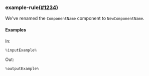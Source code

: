 ### example-rule[(#1234)](https://github.com/patternfly/patternfly-react/pull/1234)

We've renamed the `ComponentName` component to `NewComponentName`.

#### Examples

In:

```jsx
%inputExample%
```

Out:

```jsx
%outputExample%
```

